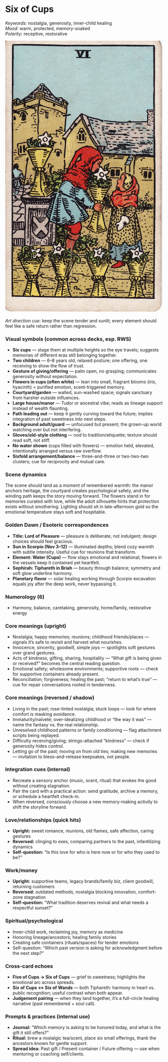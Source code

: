 # Six of Cups

*Keywords:* nostalgia, generosity, inner-child healing  
*Mood:* warm, protected, memory-soaked  
*Polarity:* receptive, restorative

![Six of Cups](cups_06.jpg)

*Art direction cue:* keep the scene tender and sunlit; every element should feel like a safe return rather than regression.

### Visual symbols (common across decks, esp. RWS)

* **Six cups** — stage them at multiple heights so the eye travels; suggests memories of different eras still belonging together.
* **Two children** — 6–8 years old, relaxed posture; one offering, one receiving to show the flow of trust.
* **Gesture of giving/offering** — palm open, no grasping; communicates generosity without expectation.
* **Flowers in cups (often white)** — lean into small, fragrant blooms (iris, hyacinth) = purified emotion, scent-triggered memory.
* **Courtyard/garden** — walled, sun-washed space; signals sanctuary from harsher outside influences.
* **Large house/manor** — Tudor or ancestral vibe; reads as lineage support instead of wealth flaunting.
* **Path leading out** — keep it gently curving toward the future; implies integration of past sweetness into next steps.
* **Background adult/guard** — unfocused but present; the grown-up world watching over but not interfering.
* **Gloves/old-style clothing** — nod to tradition/etiquette; texture should read soft, not stiff.
* **No water shown** (cups filled with flowers) — emotion held, elevated, intentionally arranged versus raw overflow.
* **Sixfold arrangement/balance** — three-and-three or two-two-two clusters; cue for reciprocity and mutual care.

### Scene dynamics

The scene should land as a moment of remembered warmth: the manor anchors heritage, the courtyard creates psychological safety, and the winding path keeps the story moving forward. The flowers stand in for memories curated with love, while the adult silhouette hints that protection exists without smothering. Lighting should sit in late-afternoon gold so the emotional temperature stays soft and hospitable.

### Golden Dawn / Esoteric correspondences

* **Title: Lord of Pleasure** — pleasure is deliberate, not indulgent; design choices should feel gracious.
* **Sun in Scorpio (Nov 3–12)** — illuminated depths; blend cozy warmth with subtle intensity. Useful cue for reunions that transform.
* **Element: Water (Cups)** — flow stays emotional and relational; flowers in the vessels keep it contained yet heartfelt.
* **Sephirah: Tiphareth in Briah** — beauty through balance; symmetry and soft glow underline harmony.
* **Planetary flavor** — solar healing working through Scorpio excavation equals joy after the deep work, never bypassing it.

### Numerology (6)

* Harmony, balance, caretaking, generosity, home/family, restorative energy

### Core meanings (upright)

* Nostalgia; happy memories; reunions; childhood friends/places — signals it’s safe to revisit and harvest what nourishes.
* Innocence, sincerity, goodwill, simple joys — spotlights soft gestures over grand gestures.
* Acts of kindness, gifting, sharing, hospitality — “What gift is being given or received?” becomes the central reading question.
* Emotional safety; wholesome environments; supportive roots — check for supportive containers already present.
* Reconciliation; forgiveness; healing the past; “return to what’s true” — cue for repair conversations rooted in tenderness.

### Core meanings (reversed / shadow)

* Living in the past; rose-tinted nostalgia; stuck loops — look for where comfort is masking avoidance.
* Immaturity/naïveté; over-idealizing childhood or “the way it was” — name the fantasy vs. the real relationship.
* Unresolved childhood patterns or family conditioning — flag attachment scripts being replayed.
* Difficulty receiving/giving; strings-attached “kindness” — check if generosity hides control.
* Letting go of the past; moving on from old ties; making new memories — invitation to bless-and-release keepsakes, not people.

### Integration cues (internal)

* Recreate a sensory anchor (music, scent, ritual) that evokes the good without creating stagnation.
* Pair the card with a practical action: send gratitude, archive a memory, or schedule a heartfelt check-in.
* When reversed, consciously choose a new memory-making activity to shift the storyline forward.

### Love/relationships (quick hits)

* **Upright:** sweet romance, reunions, old flames, safe affection, caring gestures
* **Reversed:** clinging to exes, comparing partners to the past, infantilizing dynamics
* **Self-question:** “Is this love for who is here now or for who they used to be?”

### Work/money

* **Upright:** supportive teams, legacy brands/family biz, client goodwill, returning customers
* **Reversed:** outdated methods, nostalgia blocking innovation, comfort-zone stagnation
* **Self-question:** “What tradition deserves revival and what needs a respectful sunset?”

### Spiritual/psychological

* Inner-child work, reclaiming joy, memory as medicine
* Honoring lineage/ancestors; healing family stories
* Creating safe containers (rituals/spaces) for tender emotions
* Self-question: “Which past version is asking for acknowledgment before the next step?”

### Cross-card echoes

* **Five of Cups → Six of Cups** — grief to sweetness; highlights the emotional arc across spreads.
* **Six of Cups ↔ Six of Wands** — both Tiphareth: harmony in heart vs. public recognition; useful contrast when both appear.
* **Judgement pairing** — when they land together, it’s a full-circle healing narrative (past remembered + soul call).

### Prompts & practices (internal use)

* **Journal:** “Which memory is asking to be honored today, and what is the gift it still offers?”
* **Ritual:** brew a nostalgic tea/scent, place six small offerings, thank the ancestors known for gentle support.
* **Spread idea:** Past gift / Present container / Future offering — use when mentoring or coaching self/clients.
